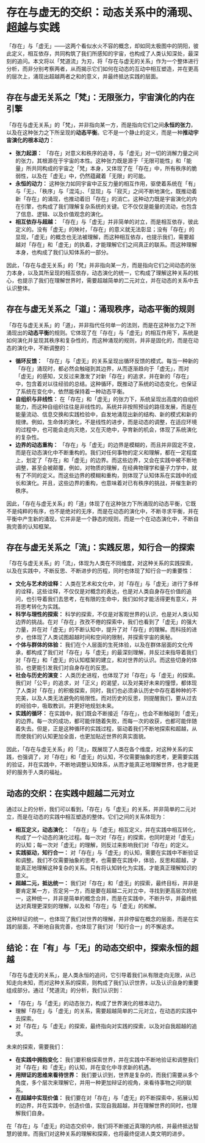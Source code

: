 # 存在与虚无的交织：动态关系中的涌现、超越与实践

「存在」与「虚无」——这两个看似水火不容的概念，却如同太极图中的阴阳，彼此定义，相互依存，共同构筑了我们所感知的宇宙，也构成了人类认知深处，最深刻的追问。本文将以「梵道流」为刃，将「存在与虚无的关系」作为一个整体进行分析，而非分别考察两者，从而揭示它们如何在动态的互动中相互塑造，并在更高的层次上，涌现出超越两者之和的意义，并最终抵达实践的层面。

## 存在与虚无关系之「梵」：无限张力，宇宙演化的内在引擎

「存在与虚无关系」的「梵」，并非指向某一方，而是指向它们之间**永恒的张力**，以及在这种张力之下所呈现的**动态平衡**。它不是一个静止的定义，而是一种**推动宇宙演化的根本动力**：

*   **张力起源：** 「存在」对意义和秩序的追寻，与「虚无」对一切的消解力量之间的张力，其根源在于宇宙的本性。这种张力既是源于「无限可能性」和「能量」所共同构成的宇宙之「梵」本身，又体现了在「存在」中，所有秩序的脆弱性，以及在「虚无」中，仍然蕴藏着「无限」的可能。
*   **永恒的动力：** 这种张力如同宇宙中正反力量的相互作用，驱使着系统在「有」与「无」、「秩序」与「混沌」、「显现」与「寂灭」之间不断地演化，既推动着新「存在」的涌现，也推动着旧「存在」的消亡。这种动力既是宇宙演化的内在引擎，也构成了我们理解复杂系统的关键。它不仅仅是能量的流动，也包含了信息、逻辑、以及价值观念的演化。
*   **相互依存与超越：** 「存在」与「虚无」并非简单的对立，而是相互依存，彼此定义的。没有「虚无」的映衬，「存在」的意义就无法彰显；没有「存在」的显现，「虚无」的概念也无法被理解，而这种相互依存，也提示我们，需要超越对「存在」和「虚无」的执着，才能理解它们之间真正的联系。而这种理解本身，也构成了我们认知体系的一部分。

因此，「存在与虚无关系」的「梵」并非指向某一方，而是指向它们之间动态的张力本身，以及其所呈现的相互依存，动态演化的统一，它构成了理解这种关系的核心，也提示了我们在理解世界时，需要超越简单的二元对立，并在动态的关系中去认识整体。

## 存在与虚无关系之「道」：涌现秩序，动态平衡的规则

「存在与虚无关系」的「道」，并非指代任何单一的法则，而是在这种张力之下所涌现出的**动态平衡**的规则。它体现了在「存在」与「虚无」的相互作用下，系统是如何演化并呈现其秩序和复杂性的，而这种涌现的规则，并非是固化的，而是在动态的演化中，不断调整的：

*   **循环反馈：** 「存在」与「虚无」的关系呈现出循环反馈的模式。每当一种新的「存在」涌现时，都必然会触碰到其边界，从而逐渐趋向于「虚无」，而对「虚无」的感知，又反过来激发了对新「存在」的追求，并在新的「存在」中，包含着对以往经验的总结。这种循环，既推动了系统的动态变化，也保证了系统在变化中，依然能保持着一种动态平衡。
*   **自组织与非线性：** 在「存在」和「虚无」的张力下，系统呈现出高度的自组织能力，而这种自组织往往是非线性的。系统并非按照预设的路径发展，而是在能量流动、信息交换和实践检验中，自发地涌现出新的结构、新的模式和新的规律。例如，生命体的演化，不是线性的进步，而是动态的调整，在适应环境的过程中，也可能会走向灭绝，又在灭绝中，孕育新的机会，体现了系统演化的复杂性。
*   **边界的动态重构：** 「存在」与「虚无」的边界是模糊的，而且并非固定不变，而是在动态演化中不断重构的。我们对任何事物的定义和理解，都在一定程度上，划定了「存在」和「虚无」的边界。而这些边界，又会在实践中被不断地调整，甚至会被颠覆，例如，对物质的理解，在经典物理学和量子力学中，就有了不同的定义。而这些边界的模糊和重构，则体现了认知体系在实践中的成长和演化。并且，这些边界的重构，也意味着对已有秩序的挑战，并催生新的秩序。

因此，「存在与虚无关系」的「道」体现了在这种张力下所涌现的动态平衡，它既不是纯粹的有序，也不是绝对的无序，而是在动态的演化中，不断寻求平衡，并在平衡中产生新的涌现，它并非是一个静态的规则，而是一个在动态演化中，不断自我完善的认知框架。

## 存在与虚无关系之「流」：实践反思，知行合一的探索

「存在与虚无关系」的「流」，体现为人类在不同维度，对这种关系的实践探索，以及在实践中，不断反思、不断进步的历程，同时也体现了知行合一的重要性：
*   **文化与艺术的诠释：** 人类在艺术和文化中，对「存在」与「虚无」进行了多样的诠释，这些诠释，不仅仅是对概念的表达，也是对人类自身存在价值的追问，也引导着我们去思考，在有限的生命中，我们如何才能活得更有意义，并将思考转化为实践。
*   **科学与理性的探索：** 科学的探索，不仅是对客观世界的认识，也是对人类认知边界的挑战。在对「存在」孜孜不倦的探索中，我们也看到了「虚无」的强大力量，并在对「虚无」的不断认知中，提升了对「存在」的理解。而科技的进步，也体现了人类试图超越时间和空间的限制，并探索宇宙的奥秘。
*   **个体与群体的体验：** 我们在个人层面的生死体验，以及在群体层面的文化传承，都构成了我们对「存在」与「虚无」的最深刻理解，并反过来指导着我们对「存在」和「虚无」的认知框架的建立，和对世界的认识。而这些切身的体验，也更能引发我们对自身存在的反思。
*   **社会与历史的演变：** 人类历史进程，也体现了对「存在」与「虚无」的探索。我们对「公平」的追求，对「正义」的渴望，以及对美好未来的憧憬，都体现了人类对「存在」的积极探索，同时，我们也必须承认历史中存在着种种的不完美，以及人类无法避免的局限性。而对历史的反思，则提醒我们，要从过去的经验中，吸取教训，并更好地规划未来。
*   **实践的循环：** 在实践中，我们既会不断接近「存在」，也会不断触碰到「虚无」的边界。每一次的成功，都可能伴随着失败，而每一次的收获，也都可能伴随着失去。但是，正是这种循环的实践过程，驱动着我们不断地探索和超越，从而使我们的认知更加全面，也更加贴近世界的真实面貌。

因此，「存在与虚无关系」的「流」，既展现了人类在各个维度，对这种关系的实践，也强调了，对「存在」和「虚无」的认知，不仅需要抽象的思考，更需要实践的验证，并在实践中，不断地调整认知体系，从而才能真正地理解世界，也才能更好的服务于人类的福祉。

## 动态的交织：在实践中超越二元对立

通过以上的分析，我们可以看到，「存在」与「虚无」的关系，并非简单的二元对立，而是在动态的实践中相互塑造的整体。它们之间的关系体现为：

*   **相互定义，动态演化：** 「存在」与「虚无」相互定义，并在实践中相互转化，构成了一个动态的演化过程。每一次对「存在」的探索，也同时是对「虚无」的认知；每一次对「虚无」的理解，则反过来影响我们对「存在」的定义。
*   **实践驱动，知行合一：** 对「存在」与「虚无」的认知，需要在实践中不断验证和调整。我们不仅需要抽象的思考，也需要在实践中，体验，反思和超越，才能真正地理解这种复杂的关系。只有将认知转化为实践，才能真正理解知识的意义。
*   **超越二元，抵达统一：** 我们对「存在」和「虚无」的探索，最终目标，并非是要肯定某一方，否定另一方，而是要在超越二元对立中，寻找到更高层次的统一，这种统一，并非是简单的概念合并，而是在实践中，不断升华，并最终抵达对真理更深刻的理解，以及和「存在」与「虚无」的和解。

这种辩证的统一，也体现了我们对世界的理解，并非停留在概念的层面，而是在实践的层面，不断地自我完善，也体现了我们对「知行合一」的不懈追求。

## 结论：在「有」与「无」的动态交织中，探索永恒的超越

「存在与虚无的关系」，是人类永恒的追问，它引导着我们从有限走向无限，从已知走向未知，而对这种关系的探索，则构成了我们认识世界，以及认识自身的重要组成部分。通过「梵道流」的分析，我们认识到：

*   「存在」与「虚无」的动态张力，构成了世界演化的根本动力。
*   理解「存在」与「虚无」的关系，需要超越简单的二元对立，在动态的实践中去探索。
*   对「存在」与「虚无」的探索，最终指向对实践的探索，以及对自我超越的追求。

未来的探索，需要我们：

*   **在实践中拥抱变化：** 我们要积极探索世界，并在实践中不断地验证和调整我们对「存在」和「虚无」的认知，并在变化中寻求新的机遇。
*   **用辩证的思维来看待世界：** 我们要认识到，世界是复杂的，而我们需要从多个角度，多个层次来理解它，并用一种更加辩证的视角，来看待事物之间的联系。
*   **在超越中实现价值：** 我们要在对「存在」与「虚无」的不断探索中，拓展认知的边界，并在实践中，创造价值，实现自我超越，并在理解世界的同时，也理解我们自身。

在「存在」与「虚无」的动态交织中，我们将不断接近真理的内核，并最终抵达智慧的彼岸。而我们对这种关系的理解和探索，也将最终促进人类文明的进步。
